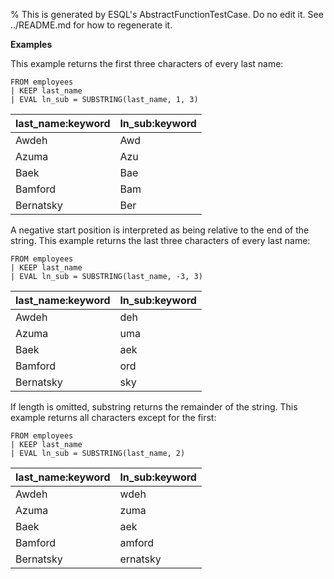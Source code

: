 % This is generated by ESQL's AbstractFunctionTestCase. Do no edit it. See ../README.md for how to regenerate it.

**Examples**

This example returns the first three characters of every last name:

```esql
FROM employees
| KEEP last_name
| EVAL ln_sub = SUBSTRING(last_name, 1, 3)
```

| last_name:keyword | ln_sub:keyword |
| --- | --- |
| Awdeh | Awd |
| Azuma | Azu |
| Baek | Bae |
| Bamford | Bam |
| Bernatsky | Ber |

A negative start position is interpreted as being relative to the end of the string.
This example returns the last three characters of every last name:

```esql
FROM employees
| KEEP last_name
| EVAL ln_sub = SUBSTRING(last_name, -3, 3)
```

| last_name:keyword | ln_sub:keyword |
| --- | --- |
| Awdeh | deh |
| Azuma | uma |
| Baek | aek |
| Bamford | ord |
| Bernatsky | sky |

If length is omitted, substring returns the remainder of the string.
This example returns all characters except for the first:

```esql
FROM employees
| KEEP last_name
| EVAL ln_sub = SUBSTRING(last_name, 2)
```

| last_name:keyword | ln_sub:keyword |
| --- | --- |
| Awdeh | wdeh |
| Azuma | zuma |
| Baek | aek |
| Bamford | amford |
| Bernatsky | ernatsky |


